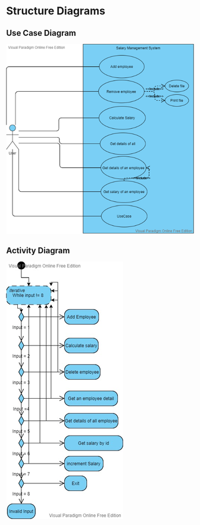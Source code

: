 # Structure Diagrams


## Use Case Diagram

![](usecase.png)

## Activity Diagram
![](activity.jpg)
